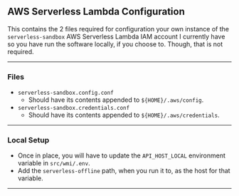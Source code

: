 ## AWS Serverless Lambda Configuration

This contains the 2 files required for configuration your own instance of the `serverless-sandbox` AWS Serverless Lambda IAM account I currently have so you have run the software locally, if you choose to. Though, that is not required.

---

### Files

- `serverless-sandbox.config.conf`
    - Should have its contents appended to `${HOME}/.aws/config`.
- `serverless-sandbox.credentials.conf`
    - Should have its contents appended to `${HOME}/.aws/credentials`.

---

### Local Setup

- Once in place, you will have to update the `API_HOST_LOCAL` environment variable in `src/wmi/.env`.
- Add the `serverless-offline` path, when you run it to, as the host for that variable.

---
